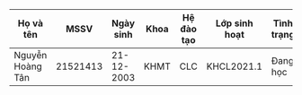  Họ và tên | MSSV | Ngày sinh | Khoa | Hệ đào tạo | Lớp sinh hoạt | Tình trạng |
|---|---|---|---|---|---|---|
| Nguyễn Hoàng Tân | 21521413 | 21-12-2003 | KHMT | CLC | KHCL2021.1 | Đang học |